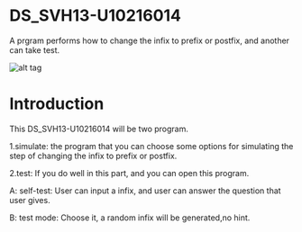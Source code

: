 # DS_SVH13-U10216014
A prgram performs how to change the infix to prefix or postfix, and another can take test.

![alt tag](https://cloud.githubusercontent.com/assets/6151191/9975545/8567a58c-5efa-11e5-9043-0b24e24beec1.JPG)

# Introduction

This DS_SVH13-U10216014 will be two program.

1.simulate: the program that you can choose some options for simulating the step of changing the infix to prefix or postfix.

2.test: If you do well in this part, and you can open this program. 

A: self-test: User can input a infix, and user can answer the question that user gives.
        
B: test mode: Choose it, a random infix will be generated,no hint. 
